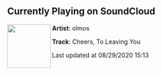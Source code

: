 ## Currently Playing on SoundCloud

[<img align="left" width="100" src="https://i1.sndcdn.com/artworks-kAs3zqedxhP0y3hm-nMwQwA-t50x50.jpg">](https://soundcloud.com/olmosmusic/cheers-to-leaving-you?in=olmosmusic/sets/cheers-to-leaving-you-ep)

**Artist**: olmos 

**Track**: Cheers, To Leaving You

Last updated at 08/29/2020 15:13
